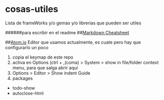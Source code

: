 # cosas-utiles
Lista de frameWorks y/o gemas y/o librerias que pueden ser utiles

######para escribir en el readme
##[Markdown Cheatsheet](https://github.com/adam-p/markdown-here/wiki/Markdown-Cheatsheet)

##[Atom.io](https://atom.io/)
Editor que usamos actualmente, es cuate pero hay que configurarlo un poco

1. copia el keymap de este repo
2. activa en Options (ctrl + ,(coma) > System > show in file/folder context menu, para que salga abrir aquí
3. Options > Editor > Show indent Guide
4. packages
  * todo-show
  * autoclose-html
